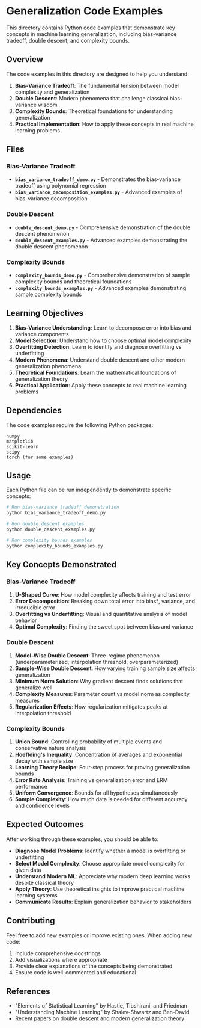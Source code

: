 # Generalization Code Examples

This directory contains Python code examples that demonstrate key concepts in machine learning generalization, including bias-variance tradeoff, double descent, and complexity bounds.

## Overview

The code examples in this directory are designed to help you understand:

1. **Bias-Variance Tradeoff**: The fundamental tension between model complexity and generalization
2. **Double Descent**: Modern phenomena that challenge classical bias-variance wisdom
3. **Complexity Bounds**: Theoretical foundations for understanding generalization
4. **Practical Implementation**: How to apply these concepts in real machine learning problems

## Files

### Bias-Variance Tradeoff

- **`bias_variance_tradeoff_demo.py`** - Demonstrates the bias-variance tradeoff using polynomial regression
- **`bias_variance_decomposition_examples.py`** - Advanced examples of bias-variance decomposition

### Double Descent

- **`double_descent_demo.py`** - Comprehensive demonstration of the double descent phenomenon
- **`double_descent_examples.py`** - Advanced examples demonstrating the double descent phenomenon

### Complexity Bounds

- **`complexity_bounds_demo.py`** - Comprehensive demonstration of sample complexity bounds and theoretical foundations
- **`complexity_bounds_examples.py`** - Advanced examples demonstrating sample complexity bounds

## Learning Objectives

1. **Bias-Variance Understanding**: Learn to decompose error into bias and variance components
2. **Model Selection**: Understand how to choose optimal model complexity
3. **Overfitting Detection**: Learn to identify and diagnose overfitting vs underfitting
4. **Modern Phenomena**: Understand double descent and other modern generalization phenomena
5. **Theoretical Foundations**: Learn the mathematical foundations of generalization theory
6. **Practical Application**: Apply these concepts to real machine learning problems

## Dependencies

The code examples require the following Python packages:

```
numpy
matplotlib
scikit-learn
scipy
torch (for some examples)
```

## Usage

Each Python file can be run independently to demonstrate specific concepts:

```bash
# Run bias-variance tradeoff demonstration
python bias_variance_tradeoff_demo.py

# Run double descent examples
python double_descent_examples.py

# Run complexity bounds examples
python complexity_bounds_examples.py
```

## Key Concepts Demonstrated

### Bias-Variance Tradeoff

1. **U-Shaped Curve**: How model complexity affects training and test error
2. **Error Decomposition**: Breaking down total error into bias², variance, and irreducible error
3. **Overfitting vs Underfitting**: Visual and quantitative analysis of model behavior
4. **Optimal Complexity**: Finding the sweet spot between bias and variance

### Double Descent

1. **Model-Wise Double Descent**: Three-regime phenomenon (underparameterized, interpolation threshold, overparameterized)
2. **Sample-Wise Double Descent**: How varying training sample size affects generalization
3. **Minimum Norm Solution**: Why gradient descent finds solutions that generalize well
4. **Complexity Measures**: Parameter count vs model norm as complexity measures
5. **Regularization Effects**: How regularization mitigates peaks at interpolation threshold

### Complexity Bounds

1. **Union Bound**: Controlling probability of multiple events and conservative nature analysis
2. **Hoeffding's Inequality**: Concentration of averages and exponential decay with sample size
3. **Learning Theory Recipe**: Four-step process for proving generalization bounds
4. **Error Rate Analysis**: Training vs generalization error and ERM performance
5. **Uniform Convergence**: Bounds for all hypotheses simultaneously
6. **Sample Complexity**: How much data is needed for different accuracy and confidence levels

## Expected Outcomes

After working through these examples, you should be able to:

- **Diagnose Model Problems**: Identify whether a model is overfitting or underfitting
- **Select Model Complexity**: Choose appropriate model complexity for given data
- **Understand Modern ML**: Appreciate why modern deep learning works despite classical theory
- **Apply Theory**: Use theoretical insights to improve practical machine learning systems
- **Communicate Results**: Explain generalization behavior to stakeholders

## Contributing

Feel free to add new examples or improve existing ones. When adding new code:

1. Include comprehensive docstrings
2. Add visualizations where appropriate
3. Provide clear explanations of the concepts being demonstrated
4. Ensure code is well-commented and educational

## References

- "Elements of Statistical Learning" by Hastie, Tibshirani, and Friedman
- "Understanding Machine Learning" by Shalev-Shwartz and Ben-David
- Recent papers on double descent and modern generalization theory
